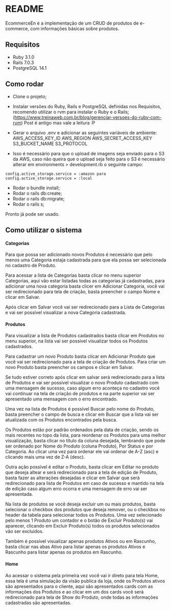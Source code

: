 # README

EcommerceEn é a implementação de um CRUD de produtos de e-commerce, com informações básicas sobre produtos.

## Requisitos

* Ruby 3.1.0
* Rails 7.0.3
* PostgreSQL 14.1

## Como rodar

- Clone o projeto;
- Instalar versões do Ruby, Rails e PostgreSQL definidas nos Requisitos, recomendo utilizar o rvm para instalar o Ruby e o Rails;
(https://www.treinaweb.com.br/blog/gerenciar-versoes-do-ruby-com-rvm) Post é antigo mas vale a leitura :P

- Gerar o arquivo .env e adicionar as seguintes variáveis de ambiente:
AWS_ACCESS_KEY_ID
AWS_REGION
AWS_SECRET_ACCESS_KEY
S3_BUCKET_NAME
S3_PROTOCOL

- Isso é necessário para que o upload de imagens seja enviado para o S3 da AWS, caso não queira que o upload seja feito para o S3 é necessário alterar em environments > development.rb o seguinte campo:

```
config.active_storage.service = :amazon para config.active_storage.service = :local
```

- Rodar o bundle install;
- Rodar o rails db:create;
- Rodar o rails db:migrate;
- Rodar o rails s;

Pronto já pode ser usado.

## Como utilizar o sistema

#### Categorias

Para que possa ser adicionado novos Produtos é necessário que pelo menos uma Categoria estaja cadastrada para que ela possa ser selecionada no cadastro de Produto.

Para acessar a lista de Categorias basta clicar no menu superior Categorias, aqui vão estar listadas todas as categorias já cadastradas, para adicionar uma nova categoria basta clicer em Adicionar Categoria, você vai ser redirecionado para tela de criação, basta preencher o campo Nome e clicar em Salvar.

Após clicar em Salvar você vai ser redirecionado para a Lista de Categorias e vai ser possível visualizar a nova Categoria cadastrada.

#### Produtos

Para visualizar a lista de Produtos cadastrados basta clicar em Produtos no menu superior, na lista vai ser possível visualizar todos os Produtos cadastrados.

Para cadastrar um novo Produto basta clicar em Adicionar Produto que você vai ser redirecionado para a tela de criação de Produtos. Para criar um novo Produto basta preencher os campos e clicar em Salvar.

Se tudo estiver correto após clicar em salvar será redirecionado para a lista de Produtos e vai ser possível visualizar o novo Produto cadastrado com uma mensagem de sucesso, caso algum erro aconteça no cadastro você vai continuar na tela de criação de produtos e na parte superior vai ser apresentado uma mensagem com o erro encontrado.

Uma vez na lista de Produtos é possível Buscar pelo nome do Produto, basta preencher o campo de busca e clicar em Buscar que a lista vai ser atualizada com os Produtos encontrados pela busca.

Os Produtos estão por padrão ordenados pela data de criação, sendo os mais recentes no topo da lista, para reordenar os Produtos para uma melhor visualização, basta clicar no título da coluna desejada, lembrando que pode ser ordenado por Nome do Produto (coluna Produto), Por Status e por Categoria. Ao clicar uma vez para ordenar ele vai ordenar de A-Z (asc) e clicando mais uma vez de Z-A (desc).

Outra ação possível é editar o Produto, basta clicar em Editar no produto que deseja altear e será redirecionado para a tela de edição de Produto, basta fazer as alterações desejadas e clicar em Salvar que será redirecionado para lista de Produtos em caso de sucesso e mantido na tela de edição caso algum erro ocorra e uma mensagem de erro vai ser apresentada.

Na lista de produtos se você deseja excluir um ou mais produtos, basta selecionar o checkbox dos produtos que deseja remover, ou o checkbox no header da tabela para selecionar todos os Produtos. Uma vez selecionado pelo menos 1 Produto um contador e o botão de Excluir Produto(s) vai aparecer, clicando em Excluir Produto(s) todos os produtos selecionados vão ser excluidos.

Também é possível visualizar apenas produtos Ativos ou em Rascunho, basta clicar nas abas Ativo para listar apenas os produtos Ativos e Rascunho para listar apenas os produtos em Rascunho.

#### Home

Ao acessar o sistema pela primeira vez você vai ir direto para tela Home, essa tela é uma simulação da visão publica da loja, onde os Produtos ativos são apresentados para o cliente, aqui são apresentados cards com as informações dos Produtos e ao clicar em um dos cards você será redirecionado para tela de Show do Produto, onde todas as informações cadastradas são apresentadas.


